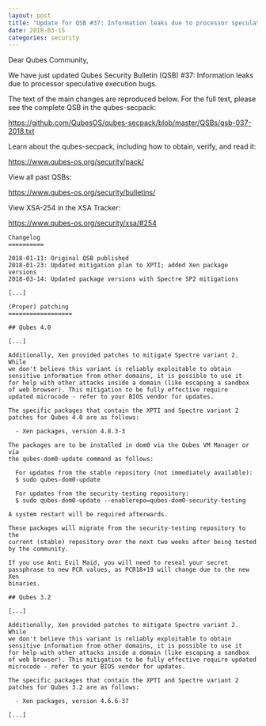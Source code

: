 ```yaml
---
layout: post
title: "Update for QSB #37: Information leaks due to processor speculative execution bugs (XSA-254, Meltdown & Spectre)"
date: 2018-03-15
categories: security
---
```


Dear Qubes Community,

We have just updated Qubes Security Bulletin (QSB) #37:
Information leaks due to processor speculative execution bugs.

The text of the main changes are reproduced below. For the full
text, please see the complete QSB in the qubes-secpack:

<https://github.com/QubesOS/qubes-secpack/blob/master/QSBs/qsb-037-2018.txt>

Learn about the qubes-secpack, including how to obtain, verify, and
read it:

<https://www.qubes-os.org/security/pack/>

View all past QSBs:

<https://www.qubes-os.org/security/bulletins/>

View XSA-254 in the XSA Tracker:

<https://www.qubes-os.org/security/xsa/#254>

```
Changelog
==========

2018-01-11: Original QSB published
2018-01-23: Updated mitigation plan to XPTI; added Xen package versions
2018-03-14: Updated package versions with Spectre SP2 mitigations

[...]

(Proper) patching
==================

## Qubes 4.0

[...]

Additionally, Xen provided patches to mitigate Spectre variant 2. While
we don't believe this variant is reliably exploitable to obtain
sensitive information from other domains, it is possible to use it
for help with other attacks inside a domain (like escaping a sandbox
of web browser). This mitigation to be fully effective require
updated microcode - refer to your BIOS vendor for updates.

The specific packages that contain the XPTI and Spectre variant 2
patches for Qubes 4.0 are as follows:

  - Xen packages, version 4.8.3-3

The packages are to be installed in dom0 via the Qubes VM Manager or via
the qubes-dom0-update command as follows:

  For updates from the stable repository (not immediately available):
  $ sudo qubes-dom0-update

  For updates from the security-testing repository:
  $ sudo qubes-dom0-update --enablerepo=qubes-dom0-security-testing

A system restart will be required afterwards.

These packages will migrate from the security-testing repository to the
current (stable) repository over the next two weeks after being tested
by the community.

If you use Anti Evil Maid, you will need to reseal your secret
passphrase to new PCR values, as PCR18+19 will change due to the new Xen
binaries.

## Qubes 3.2

[...]

Additionally, Xen provided patches to mitigate Spectre variant 2. While
we don't believe this variant is reliably exploitable to obtain
sensitive information from other domains, it is possible to use it
for help with other attacks inside a domain (like escaping a sandbox
of web browser). This mitigation to be fully effective require updated
microcode - refer to your BIOS vendor for updates.

The specific packages that contain the XPTI and Spectre variant 2
patches for Qubes 3.2 are as follows:

  - Xen packages, version 4.6.6-37

[...]

```

